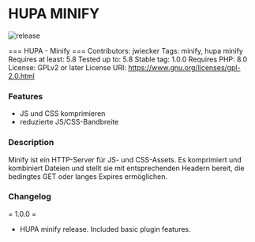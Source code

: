 # HUPA MINIFY

![release](https://img.shields.io/github/v/tag/team-hummelt/hupa-minify?style=plastic)

=== HUPA - Minify ===
Contributors: jwiecker
Tags: minify, hupa minify
Requires at least: 5.8
Tested up to: 5.8
Stable tag: 1.0.0
Requires PHP: 8.0
License: GPLv2 or later
License URI: https://www.gnu.org/licenses/gpl-2.0.html

### Features
* JS und CSS komprimieren
* reduzierte JS/CSS-Bandbreite

### Description

Minify ist ein HTTP-Server für JS- und CSS-Assets. Es komprimiert und kombiniert Dateien und stellt sie mit entsprechenden Headern bereit, die bedingtes GET oder langes Expires ermöglichen.

### Changelog

= 1.0.0 =
* HUPA minify release. Included basic plugin features.